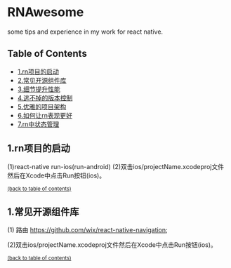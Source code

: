 
# RNAwesome

some tips and experience in my work for react native.


## Table of Contents

- [1.rn项目的启动](#rn-start)
- [2.常见开源组件库](#bug－with－component)
- [3.细节提升性能](#performance)
- [4.逃不掉的版本控制](#version－control)
- [5.优雅的项目架构](#project－structure)
- [6.如何让rn表现更好](#more－better)
- [7.rn中状态管理](#status-manage)

## 1.rn项目的启动

(1)react-native run-ios(run-android)
(2)双击ios/projectName.xcodeproj文件然后在Xcode中点击Run按钮(ios)。

<sup>[(back to table of contents)](#table-of-contents)</sup>

## 1.常见开源组件库

(1) 路由
    https://github.com/wix/react-native-navigation;
    
    
(2)双击ios/projectName.xcodeproj文件然后在Xcode中点击Run按钮(ios)。

<sup>[(back to table of contents)](#table-of-contents)</sup>
